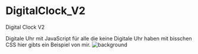 # DigitalClock_V2
Digital Clock V2

Digitale Uhr mit JavaScript für alle die keine Digitale Uhr haben mit bisschen CSS hier gibts ein Beispiel von mir.
![background](https://github.com/keco216/DigitalClock_V2/assets/122257613/cefca1ed-6a54-49c1-a8d0-657081d29e9f)
